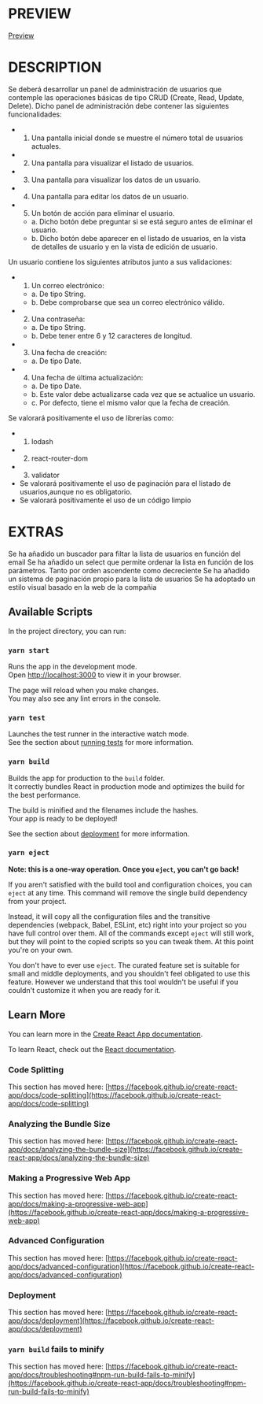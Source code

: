 # PREVIEW

[Preview](https://helpful-cajeta-3a7500.netlify.app/)

# DESCRIPTION

Se deberá desarrollar un panel de administración de usuarios que contemple las operaciones
básicas de tipo CRUD (Create, Read, Update, Delete). Dicho panel de administración debe
contener las siguientes funcionalidades:

- 1. Una pantalla inicial donde se muestre el número total de usuarios actuales.
- 2. Una pantalla para visualizar el listado de usuarios.
- 3. Una pantalla para visualizar los datos de un usuario.
- 4. Una pantalla para editar los datos de un usuario.
- 5. Un botón de acción para eliminar el usuario.
  - a. Dicho botón debe preguntar si se está seguro antes de eliminar el usuario.
  - b. Dicho botón debe aparecer en el listado de usuarios, en la vista de detalles de usuario y en la vista de edición de usuario.

Un usuario contiene los siguientes atributos junto a sus validaciones:

- 1. Un correo electrónico:
  - a. De tipo String.
  - b. Debe comprobarse que sea un correo electrónico válido.
- 2. Una contraseña:
  - a. De tipo String.
  - b. Debe tener entre 6 y 12 caracteres de longitud.
- 3. Una fecha de creación:
  - a. De tipo Date.
- 4. Una fecha de última actualización:
  - a. De tipo Date.
  - b. Este valor debe actualizarse cada vez que se actualice un usuario.
  - c. Por defecto, tiene el mismo valor que la fecha de creación.

Se valorará positivamente el uso de librerías como:

- 1. lodash
- 2. react-router-dom
- 3. validator
- Se valorará positivamente el uso de paginación para el listado de usuarios,aunque no es obligatorio.
- Se valorará positivamente el uso de un código limpio

# EXTRAS

Se ha añadido un buscador para filtar la lista de usuarios en función del email
Se ha añadido un select que permite ordenar la lista en función de los parámetros. Tanto por orden ascendente como decreciente
Se ha añadido un sistema de paginación propio para la lista de usuarios
Se ha adoptado un estilo visual basado en la web de la compañia

## Available Scripts

In the project directory, you can run:

### `yarn start`

Runs the app in the development mode.\
Open [http://localhost:3000](http://localhost:3000) to view it in your browser.

The page will reload when you make changes.\
You may also see any lint errors in the console.

### `yarn test`

Launches the test runner in the interactive watch mode.\
See the section about [running tests](https://facebook.github.io/create-react-app/docs/running-tests) for more information.

### `yarn build`

Builds the app for production to the `build` folder.\
It correctly bundles React in production mode and optimizes the build for the best performance.

The build is minified and the filenames include the hashes.\
Your app is ready to be deployed!

See the section about [deployment](https://facebook.github.io/create-react-app/docs/deployment) for more information.

### `yarn eject`

**Note: this is a one-way operation. Once you `eject`, you can't go back!**

If you aren't satisfied with the build tool and configuration choices, you can `eject` at any time. This command will remove the single build dependency from your project.

Instead, it will copy all the configuration files and the transitive dependencies (webpack, Babel, ESLint, etc) right into your project so you have full control over them. All of the commands except `eject` will still work, but they will point to the copied scripts so you can tweak them. At this point you're on your own.

You don't have to ever use `eject`. The curated feature set is suitable for small and middle deployments, and you shouldn't feel obligated to use this feature. However we understand that this tool wouldn't be useful if you couldn't customize it when you are ready for it.

## Learn More

You can learn more in the [Create React App documentation](https://facebook.github.io/create-react-app/docs/getting-started).

To learn React, check out the [React documentation](https://reactjs.org/).

### Code Splitting

This section has moved here: [https://facebook.github.io/create-react-app/docs/code-splitting](https://facebook.github.io/create-react-app/docs/code-splitting)

### Analyzing the Bundle Size

This section has moved here: [https://facebook.github.io/create-react-app/docs/analyzing-the-bundle-size](https://facebook.github.io/create-react-app/docs/analyzing-the-bundle-size)

### Making a Progressive Web App

This section has moved here: [https://facebook.github.io/create-react-app/docs/making-a-progressive-web-app](https://facebook.github.io/create-react-app/docs/making-a-progressive-web-app)

### Advanced Configuration

This section has moved here: [https://facebook.github.io/create-react-app/docs/advanced-configuration](https://facebook.github.io/create-react-app/docs/advanced-configuration)

### Deployment

This section has moved here: [https://facebook.github.io/create-react-app/docs/deployment](https://facebook.github.io/create-react-app/docs/deployment)

### `yarn build` fails to minify

This section has moved here: [https://facebook.github.io/create-react-app/docs/troubleshooting#npm-run-build-fails-to-minify](https://facebook.github.io/create-react-app/docs/troubleshooting#npm-run-build-fails-to-minify)
